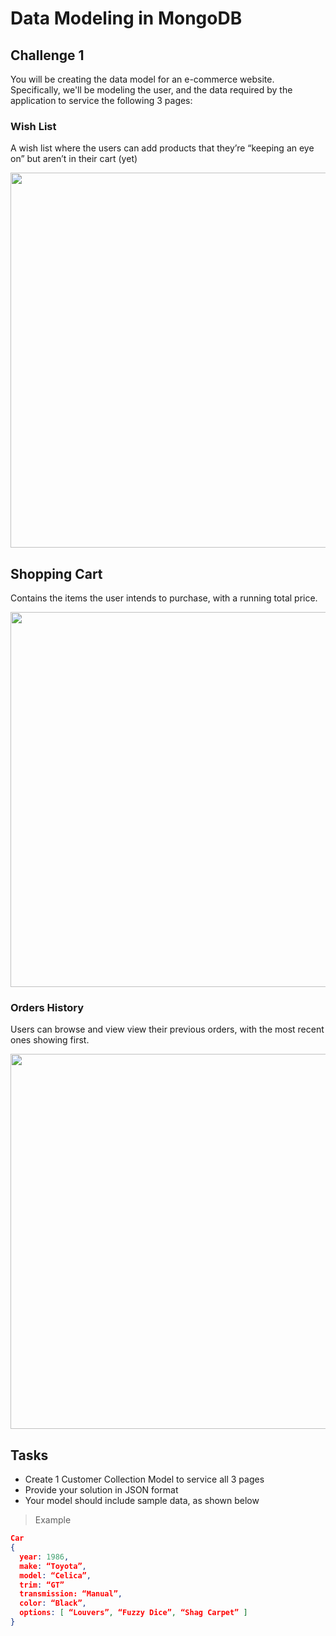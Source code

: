 # Data Modeling in MongoDB

## Challenge 1

You will be creating the data model for an e-commerce website. Specifically, we'll be modeling the user, and the data required by the application to service the following 3 pages:

### Wish List

A wish list where the users can add products that they’re “keeping an eye on” but aren’t in their cart (yet)

<img src="wireframe-wish-list.png" width="600" />

## Shopping Cart

Contains the items the user intends to purchase, with a running total price.

<img src="wireframe-cart.png" width="600" />

### Orders History

Users can browse and view view their previous orders, with the most recent ones showing first.

<img src="wireframe-history.png" width="600" />

## Tasks

- Create 1 Customer Collection Model to service all 3 pages
- Provide your solution in JSON format
- Your model should include sample data, as shown below

> Example

```json
Car
{
  year: 1986,
  make: “Toyota”,
  model: “Celica”,
  trim: “GT”
  transmission: “Manual”,
  color: “Black”,
  options: [ “Louvers”, “Fuzzy Dice”, “Shag Carpet” ]
}
```
